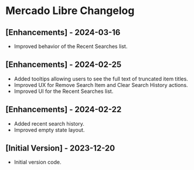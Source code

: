 # Mercado Libre Changelog

## [Enhancements] - 2024-03-16

- Improved behavior of the Recent Searches list.

## [Enhancements] - 2024-02-25

- Added tooltips allowing users to see the full text of truncated item titles.
- Improved UX for Remove Search Item and Clear Search History actions.
- Improved UI for the Recent Searches list.

## [Enhancements] - 2024-02-22

- Added recent search history.
- Improved empty state layout.

## [Initial Version] - 2023-12-20

- Initial version code.
